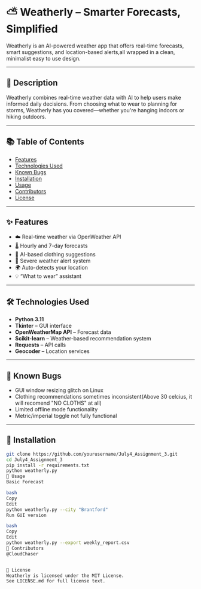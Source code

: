 # ⛅ Weatherly – Smarter Forecasts, Simplified

Weatherly is an AI-powered weather app that offers real-time forecasts, smart suggestions, and location-based alerts,all wrapped in a clean, minimalist easy to use design.

---

## 📖 Description

Weatherly combines real-time weather data with AI to help users make informed daily decisions. From choosing what to wear to planning for storms, Weatherly has you covered—whether you're hanging indoors or hiking outdoors.

---

## 📚 Table of Contents

- [Features](#features)
- [Technologies Used](#technologies-used)
- [Known Bugs](#known-bugs)
- [Installation](#installation)
- [Usage](#usage)
- [Contributors](#contributors)
- [License](#license)

---

## ✨ Features

- ☁️ Real-time weather via OpenWeather API
- 🌡️ Hourly and 7-day forecasts
- 🧠 AI-based clothing suggestions
- 🚨 Severe weather alert system
- 🌍 Auto-detects your location
- 💡 “What to wear” assistant

---

## 🛠️ Technologies Used

- **Python 3.11**
- **Tkinter** – GUI interface
- **OpenWeatherMap API** – Forecast data
- **Scikit-learn** – Weather-based recommendation system
- **Requests** – API calls
- **Geocoder** – Location services

---

## 🐞 Known Bugs

- GUI window resizing glitch on Linux
- Clothing recommendations sometimes inconsistent(Above 30 celcius, it will recomend "NO CLOTHS" at all)
- Limited offline mode functionality
- Metric/imperial toggle not fully functional

---

## 🔧 Installation

```bash
git clone https://github.com/yourusername/July4_Assignment_3.git
cd July4_Assignment_3
pip install -r requirements.txt
python weatherly.py
🚀 Usage
Basic Forecast

bash
Copy
Edit
python weatherly.py --city "Brantford"
Run GUI version

bash
Copy
Edit
python weatherly.py --export weekly_report.csv
👥 Contributors
@CloudChaser


📜 License
Weatherly is licensed under the MIT License.
See LICENSE.md for full license text.


